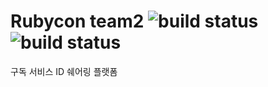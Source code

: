 # Rubycon team2 ![build status](https://github.com/rubycon-team2/rubycon-backend/workflows/Java%20CI%20with%20Gradle/badge.svg) ![build status](https://github.com/rubycon-team2/rubycon-backend/workflows/Java%20CD%20with%20AWS%20EB/badge.svg)

구독 서비스 ID 쉐어링 플랫폼